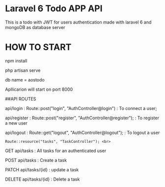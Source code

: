 # Laravel 6 Todo APP API 

This is a todo with JWT for users authentication made with laravel 6 and mongoDB as database server


# HOW TO START

npm install<br>

php artisan serve<br>

db name = aostodo<br>

Apllicarion will start on port 8000

##API ROUTES


api/login : Route::post("login", "AuthController@login") :  To connect a user; <br>

api/register :  Route::post("register", "AuthController@register"); : To register a new user <br>

api/logout : Route::get("logout", "AuthController@logout"); : To logout a user <br>


    Route::resource("tasks", "TaskController"); <br>


GET api/tasks : All tasks for an authenticated user <br>

POST api/tasks : Create a task <br>

PATCH api/tasks/{id} : update a task <br>

DELETE  api/tasks/{id} : Delete a task <br>






